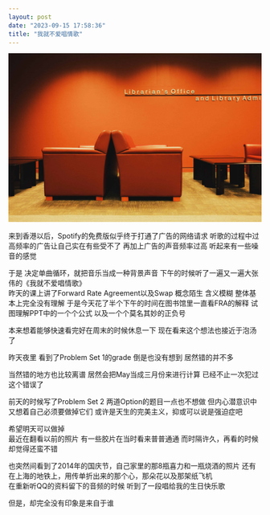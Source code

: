 ```yaml
---
layout: post
date: "2023-09-15 17:58:36"
title: "我就不爱唱情歌"
---
```

<img alt="Library" src="/assets/posts/library.jpg" class="post-image black"/>

来到香港以后，Spotify的免费版似乎终于打通了广告的网络请求
听歌的过程中过高频率的广告让自己实在有些受不了
再加上广告的声音频率过高
听起来有一些噪音的感觉

于是
决定单曲循环，就把音乐当成一种背景声音
下午的时候听了一遍又一遍大张伟的《我就不爱唱情歌》
<br>
昨天的课上讲了Forward Rate Agreement以及Swap
概念陌生
含义模糊
整体基本上完全没有理解
于是今天花了半个下午的时间在图书馆里一直看FRA的解释
试图理解PPT中的一个个公式
以及一个个莫名其妙的正负号

本来想着能够快速看完好在周末的时候休息一下
现在看来这个想法也接近于泡汤了

昨天夜里
看到了Problem Set 1的grade
倒是也没有想到
居然错的并不多

当然错的地方也比较离谱
居然会把May当成三月份来进行计算
已经不止一次犯过这个错误了

前天的时候写了Problem Set 2
两道Option的题目一点也不想做
但内心潜意识中又想着自己必须要做掉它们
或许是天生的完美主义，抑或可以说是强迫症吧

希望明天可以做掉
<br>
最近在翻看以前的照片
有一些胶片在当时看来普普通通
而时隔许久，再看的时候却觉得还蛮不错

也突然间看到了2014年的国庆节，自己家里的那8瓶喜力和一瓶烧酒的照片
还有在上海的地铁上，用传单折出来的那个心，那朵花以及那架纸飞机
<br>
在重新听QQ的资料留下的音频的时候
听到了一段唱给我的生日快乐歌

但是，却完全没有印象是来自于谁
